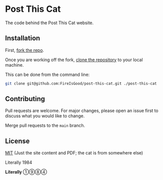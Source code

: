 # Post This Cat

The code behind the Post This Cat website.

## Installation

First, [fork the repo](https://docs.github.com/en/pull-requests/collaborating-with-pull-requests/working-with-forks/fork-a-repo).

Once you are working off the fork, [clone the repository](https://help.github.com/en/github/creating-cloning-and-archiving-repositories/cloning-a-repository) to your local machine.

This can be done from the command line:

```bash
git clone git@github.com:FireIsGood/post-this-cat.git ./post-this-cat
```

## Contributing

Pull requests are welcome. For major changes, please open an issue first to discuss what you would like to change.

Merge pull requests to the `main` branch.

## License

[MIT](https://choosealicense.com/licenses/mit/) (Just the site content and PDF; the cat is from somewhere else)

Literally 1984

𝐋𝐢𝐭𝐞𝐫𝐚𝐥𝐥𝐲 ①⑨⑧④
